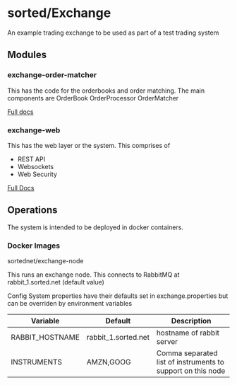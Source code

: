 
# sorted/Exchange

An example trading exchange to be used as part of a test trading system


## Modules

### exchange-order-matcher
This has the  code for the orderbooks and order matching. The main components are 
OrderBook
OrderProcessor
OrderMatcher

[Full docs](exchange-order-matcher.md)

### exchange-web
This has the web layer or the system. This comprises of
* REST API
* Websockets
* Web Security

[Full Docs](exchange-web.md)

## Operations

The system is intended to be deployed in docker containers.

### Docker Images

sortednet/exchange-node

This runs an exchange node. This connects to RabbitMQ at rabbit_1.sorted.net (default value)

Config
System properties have their defaults set in exchange.properties but can be overriden by environment variables

| Variable            | Default             | Description                                                 |
|---------------------|---------------------|-------------------------------------------------------------|
| RABBIT_HOSTNAME     | rabbit_1.sorted.net | hostname of rabbit server                                   |
| INSTRUMENTS         | AMZN,GOOG           | Comma separated list of instruments to support on this node |






